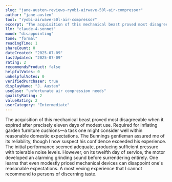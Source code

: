 ```yaml
---
slug: "jane-austen-reviews-ryobi-airwave-50l-air-compressor"
author: "jane-austen"
tool: "ryobi-airwave-50l-air-compressor"
excerpt: "The acquisition of this mechanical beast proved most disagreeable when it expired after precisely eleven days of modest use."
llm: "claude-4-sonnet"
mood: "disappointing"
tone: "formal"
readingTime: 1
shareCount: 0
dateCreated: "2025-07-09"
lastUpdated: "2025-07-09"
rating: 2
recommendsProduct: false
helpfulVotes: 0
unhelpfulVotes: 0
verifiedPurchaser: true
displayName: "J. Austen"
useCase: "unfortunate air compression needs"
qualityRating: 2
valueRating: 2
userCategory: "Intermediate"
---
```


The acquisition of this mechanical beast proved most disagreeable when it expired after precisely eleven days of modest use. Required for inflating garden furniture cushions—a task one might consider well within reasonable domestic expectations. The Bunnings gentleman assured me of its reliability, though I now suspect his confidence exceeded his experience. The initial performance seemed adequate, producing sufficient pressure with tolerable noise levels. However, on its twelfth day of service, the motor developed an alarming grinding sound before surrendering entirely. One learns that even modestly priced mechanical devices can disappoint one's reasonable expectations. A most vexing experience that I cannot recommend to persons of discerning taste.

